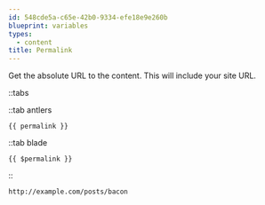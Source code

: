 ```yaml
---
id: 548cde5a-c65e-42b0-9334-efe18e9e260b
blueprint: variables
types:
  - content
title: Permalink
---
```

Get the absolute URL to the content. This will include your site URL.

::tabs

::tab antlers
```antlers
{{ permalink }}
```
::tab blade
```blade
{{ $permalink }}
```
::

```html
http://example.com/posts/bacon
```
